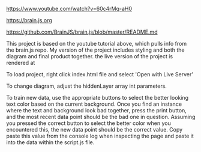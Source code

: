 https://www.youtube.com/watch?v=60c4rMq-aH0

https://brain.js.org

https://github.com/BrainJS/brain.js/blob/master/README.md

This project is based on the youtube tutorial above, which pulls info from the brain.js repo. My version of the project includes styling and both the diagram and final product together. 
the live version of the project is rendered at 

To load project, right click index.html file and select 'Open with Live Server'

To change diagram, adjust the hiddenLayer array int parameters.

To train new data, use the appropriate buttons to select the better looking text color based on the current background. Once you find an instance where the text and background look bad together, press the print button, and the most recent data point should be the bad one in question. Assuming you pressed the correct button to select the better color when you encountered this, the new data point should be the correct value. Copy paste this value from the console log when inspecting the page and paste it into the data within the script.js file. 